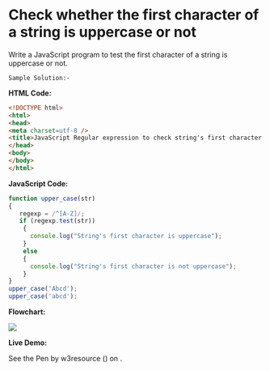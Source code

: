 # Check whether the first character of a string is uppercase or not

Write a JavaScript program to test the first character of a string is uppercase or not.

```
Sample Solution:-
```

**HTML Code:**

```html
<!DOCTYPE html>
<html>
<head>
<meta charset=utf-8 />
<title>JavaScript Regular expression to check string's first character is uppercase or not</title>
</head>
<body>
</body>
</html>

```

**JavaScript Code:**

```js
function upper_case(str)
{
   regexp = /^[A-Z]/;
   if (regexp.test(str))
    {
      console.log("String's first character is uppercase");
    } 
    else
    {
      console.log("String's first character is not uppercase");
    }
}
upper_case('Abcd');
upper_case('abcd');

```

**Flowchart:**

![](https://www.w3resource.com/w3r_images/javascript-regexp-exercise-1.png)  

**Live Demo:**

<section class="expand-codepen"><p data-height="380" data-theme-id="0" data-slug-hash="jGLepN" data-default-tab="js,result" data-user="w3resource" data-embed-version="2" data-pen-title="JavaScript - common-editor-exercises" data-editable="true" class="codepen">See the Pen by w3resource () on .</p><codepen></codepen></section>